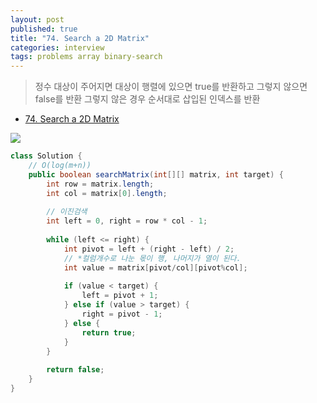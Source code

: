 ```yaml
---
layout: post
published: true
title: "74. Search a 2D Matrix"
categories: interview
tags: problems array binary-search
---
```


> 정수 대상이 주어지면 대상이 행렬에 있으면 true를 반환하고 그렇지 않으면 false를 반환
> 그렇지 않은 경우 순서대로 삽입된 인덱스를 반환

- [74. Search a 2D Matrix](https://leetcode.com/problems/search-a-2d-matrix/)

![](https://assets.leetcode.com/uploads/2020/10/05/mat.jpg)

```java
class Solution {
    // O(log(m+n))
    public boolean searchMatrix(int[][] matrix, int target) {
        int row = matrix.length;
        int col = matrix[0].length;
        
        // 이진검색
        int left = 0, right = row * col - 1;
        
        while (left <= right) {
            int pivot = left + (right - left) / 2;
            // *컬럼개수로 나눈 몫이 행, 나머지가 열이 된다.
		    int value = matrix[pivot/col][pivot%col];
            
            if (value < target) {
                left = pivot + 1;
            } else if (value > target) {
                right = pivot - 1;
            } else {
                return true;
            }
        }
        
        return false;
    }
}
```
